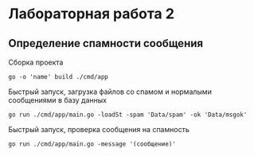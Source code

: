 # Лабораторная работа 2
## Определение спамности сообщения

Сборка проекта

```
go -o 'name' build ./cmd/app
```

Быстрый запуск, загрузка файлов со спамом и нормалыми сообщениями в базу данных

```
go run ./cmd/app/main.go -loadSt -spam 'Data/spam' -ok 'Data/msgok' 
```

Быстрый запуск, проверка сообщения на спамность
```
go run ./cmd/app/main.go -message '(сообщение)'
```